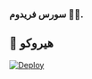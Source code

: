 ###  سورس فريدوم 🥇🔥.

## 💜 هيروكو

[![Deploy](https://www.herokucdn.com/deploy/button.svg)](https://heroku.com/deploy?template=https://github.com/SoRsRR8r9/strong)


